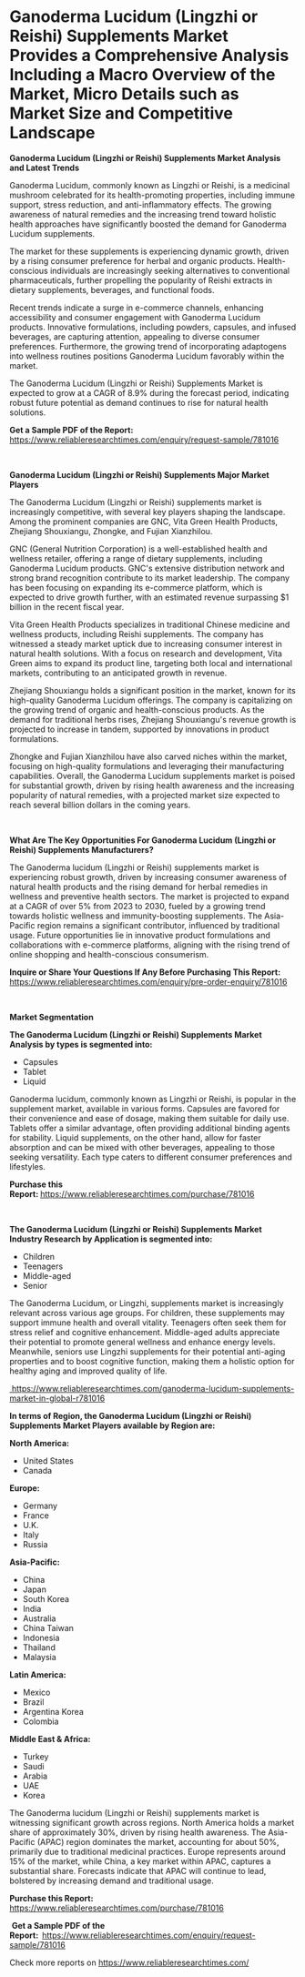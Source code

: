 <p><h1>Ganoderma Lucidum (Lingzhi or Reishi) Supplements Market Provides a Comprehensive Analysis Including a Macro Overview of the Market, Micro Details such as Market Size and Competitive Landscape</h1></p><p><strong>Ganoderma Lucidum (Lingzhi or Reishi) Supplements Market Analysis and Latest Trends</strong></p>
<p><p>Ganoderma Lucidum, commonly known as Lingzhi or Reishi, is a medicinal mushroom celebrated for its health-promoting properties, including immune support, stress reduction, and anti-inflammatory effects. The growing awareness of natural remedies and the increasing trend toward holistic health approaches have significantly boosted the demand for Ganoderma Lucidum supplements. </p><p>The market for these supplements is experiencing dynamic growth, driven by a rising consumer preference for herbal and organic products. Health-conscious individuals are increasingly seeking alternatives to conventional pharmaceuticals, further propelling the popularity of Reishi extracts in dietary supplements, beverages, and functional foods. </p><p>Recent trends indicate a surge in e-commerce channels, enhancing accessibility and consumer engagement with Ganoderma Lucidum products. Innovative formulations, including powders, capsules, and infused beverages, are capturing attention, appealing to diverse consumer preferences. Furthermore, the growing trend of incorporating adaptogens into wellness routines positions Ganoderma Lucidum favorably within the market.</p><p>The Ganoderma Lucidum (Lingzhi or Reishi) Supplements Market is expected to grow at a CAGR of 8.9% during the forecast period, indicating robust future potential as demand continues to rise for natural health solutions.</p></p>
<p><strong>Get a Sample PDF of the Report:&nbsp;</strong> <a href="https://www.reliableresearchtimes.com/enquiry/request-sample/781016?utm_campaign=3269&utm_medium=2&utm_source=Github&utm_content=ia&utm_term=09032025&utm_id=ganoderma-lucidum-lingzhi-or-reishi-supplements">https://www.reliableresearchtimes.com/enquiry/request-sample/781016</a></p>
<p>&nbsp;</p>
<p><strong>Ganoderma Lucidum (Lingzhi or Reishi) Supplements Major Market Players</strong></p>
<p><p>The Ganoderma Lucidum (Lingzhi or Reishi) supplements market is increasingly competitive, with several key players shaping the landscape. Among the prominent companies are GNC, Vita Green Health Products, Zhejiang Shouxiangu, Zhongke, and Fujian Xianzhilou.</p><p>GNC (General Nutrition Corporation) is a well-established health and wellness retailer, offering a range of dietary supplements, including Ganoderma Lucidum products. GNC's extensive distribution network and strong brand recognition contribute to its market leadership. The company has been focusing on expanding its e-commerce platform, which is expected to drive growth further, with an estimated revenue surpassing $1 billion in the recent fiscal year.</p><p>Vita Green Health Products specializes in traditional Chinese medicine and wellness products, including Reishi supplements. The company has witnessed a steady market uptick due to increasing consumer interest in natural health solutions. With a focus on research and development, Vita Green aims to expand its product line, targeting both local and international markets, contributing to an anticipated growth in revenue.</p><p>Zhejiang Shouxiangu holds a significant position in the market, known for its high-quality Ganoderma Lucidum offerings. The company is capitalizing on the growing trend of organic and health-conscious products. As the demand for traditional herbs rises, Zhejiang Shouxiangu's revenue growth is projected to increase in tandem, supported by innovations in product formulations.</p><p>Zhongke and Fujian Xianzhilou have also carved niches within the market, focusing on high-quality formulations and leveraging their manufacturing capabilities. Overall, the Ganoderma Lucidum supplements market is poised for substantial growth, driven by rising health awareness and the increasing popularity of natural remedies, with a projected market size expected to reach several billion dollars in the coming years.</p></p>
<p>&nbsp;</p>
<p><strong>What Are The Key Opportunities For Ganoderma Lucidum (Lingzhi or Reishi) Supplements Manufacturers?</strong></p>
<p><p>The Ganoderma lucidum (Lingzhi or Reishi) supplements market is experiencing robust growth, driven by increasing consumer awareness of natural health products and the rising demand for herbal remedies in wellness and preventive health sectors. The market is projected to expand at a CAGR of over 5% from 2023 to 2030, fueled by a growing trend towards holistic wellness and immunity-boosting supplements. The Asia-Pacific region remains a significant contributor, influenced by traditional usage. Future opportunities lie in innovative product formulations and collaborations with e-commerce platforms, aligning with the rising trend of online shopping and health-conscious consumerism.</p></p>
<p><strong>Inquire or Share Your Questions If Any Before Purchasing This Report:</strong> <a href="https://www.reliableresearchtimes.com/enquiry/pre-order-enquiry/781016?utm_campaign=3269&utm_medium=2&utm_source=Github&utm_content=ia&utm_term=09032025&utm_id=ganoderma-lucidum-lingzhi-or-reishi-supplements">https://www.reliableresearchtimes.com/enquiry/pre-order-enquiry/781016</a></p>
<p>&nbsp;</p>
<p><strong>Market Segmentation</strong></p>
<p><strong>The Ganoderma Lucidum (Lingzhi or Reishi) Supplements Market Analysis by types is segmented into:</strong></p>
<p><ul><li>Capsules</li><li>Tablet</li><li>Liquid</li></ul></p>
<p><p>Ganoderma lucidum, commonly known as Lingzhi or Reishi, is popular in the supplement market, available in various forms. Capsules are favored for their convenience and ease of dosage, making them suitable for daily use. Tablets offer a similar advantage, often providing additional binding agents for stability. Liquid supplements, on the other hand, allow for faster absorption and can be mixed with other beverages, appealing to those seeking versatility. Each type caters to different consumer preferences and lifestyles.</p></p>
<p><strong>Purchase this Report:&nbsp;</strong><a href="https://www.reliableresearchtimes.com/purchase/781016?utm_campaign=3269&utm_medium=2&utm_source=Github&utm_content=ia&utm_term=09032025&utm_id=ganoderma-lucidum-lingzhi-or-reishi-supplements">https://www.reliableresearchtimes.com/purchase/781016</a></p>
<p>&nbsp;</p>
<p><strong>The Ganoderma Lucidum (Lingzhi or Reishi) Supplements Market Industry Research by Application is segmented into:</strong></p>
<p><ul><li>Children</li><li>Teenagers</li><li>Middle-aged</li><li>Senior</li></ul></p>
<p><p>The Ganoderma Lucidum, or Lingzhi, supplements market is increasingly relevant across various age groups. For children, these supplements may support immune health and overall vitality. Teenagers often seek them for stress relief and cognitive enhancement. Middle-aged adults appreciate their potential to promote general wellness and enhance energy levels. Meanwhile, seniors use Lingzhi supplements for their potential anti-aging properties and to boost cognitive function, making them a holistic option for healthy aging and improved quality of life.</p></p>
<p><a href="https://www.reliableresearchtimes.com/ganoderma-lucidum-supplements-market-in-global-r781016?utm_campaign=3269&utm_medium=2&utm_source=Github&utm_content=ia&utm_term=09032025&utm_id=ganoderma-lucidum-lingzhi-or-reishi-supplements">&nbsp;https://www.reliableresearchtimes.com/ganoderma-lucidum-supplements-market-in-global-r781016</a></p>
<p><strong>In terms of Region, the Ganoderma Lucidum (Lingzhi or Reishi) Supplements Market Players available by Region are:</strong></p>
<p>
    <p> <strong> North America: </strong>
        <ul>
            <li>United States</li>
            <li>Canada</li>
        </ul>
        </p> 
    <p> <strong> Europe: </strong>
        <ul>
            <li>Germany</li>
            <li>France</li>
            <li>U.K.</li>
            <li>Italy</li>
            <li>Russia</li>
        </ul>
        </p> 
    <p> <strong> Asia-Pacific: </strong>
        <ul>
            <li>China</li>
            <li>Japan</li>
            <li>South Korea</li>
            <li>India</li>
            <li>Australia</li>
            <li>China Taiwan</li>
            <li>Indonesia</li>
            <li>Thailand</li>
            <li>Malaysia</li>
        </ul>
        </p> 
    <p> <strong> Latin America: </strong>
        <ul>
            <li>Mexico</li>
            <li>Brazil</li>
            <li>Argentina Korea</li>
            <li>Colombia</li>
        </ul>
        </p> 
    <p> <strong> Middle East & Africa: </strong>
        <ul>
            <li>Turkey</li>
            <li>Saudi</li>
            <li>Arabia</li>
            <li>UAE</li>
            <li>Korea</li>
        </ul>
    </p>
    </p>
<p><p>The Ganoderma lucidum (Lingzhi or Reishi) supplements market is witnessing significant growth across regions. North America holds a market share of approximately 30%, driven by rising health awareness. The Asia-Pacific (APAC) region dominates the market, accounting for about 50%, primarily due to traditional medicinal practices. Europe represents around 15% of the market, while China, a key market within APAC, captures a substantial share. Forecasts indicate that APAC will continue to lead, bolstered by increasing demand and traditional usage.</p></p>
<p><strong>Purchase this Report: </strong><a href="https://www.reliableresearchtimes.com/purchase/781016?utm_campaign=3269&utm_medium=2&utm_source=Github&utm_content=ia&utm_term=09032025&utm_id=ganoderma-lucidum-lingzhi-or-reishi-supplements">https://www.reliableresearchtimes.com/purchase/781016</a></p>
<p>&nbsp;<strong>Get a Sample PDF of the Report:&nbsp;&nbsp;</strong><a href="https://www.reliableresearchtimes.com/enquiry/request-sample/781016?utm_campaign=3269&utm_medium=2&utm_source=Github&utm_content=ia&utm_term=09032025&utm_id=ganoderma-lucidum-lingzhi-or-reishi-supplements">https://www.reliableresearchtimes.com/enquiry/request-sample/781016</a></p>
<p><strong></strong></p>
<p>Check more reports on <a href="https://www.reliableresearchtimes.com/?utm_campaign=3269&utm_medium=2&utm_source=Github&utm_content=ia&utm_term=09032025&utm_id=ganoderma-lucidum-lingzhi-or-reishi-supplements">https://www.reliableresearchtimes.com/</a></p>